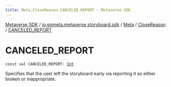 ```yaml
---
title: Meta.CloseReason.CANCELED_REPORT - Metaverse SDK
---
```


[Metaverse SDK](../../../index.html) / [io.gometa.metaverse.storyboard.sdk](../../index.html) / [Meta](../index.html) / [CloseReason](index.html) / [CANCELED_REPORT](./-c-a-n-c-e-l-e-d_-r-e-p-o-r-t.html)

# CANCELED_REPORT

`const val CANCELED_REPORT: `[`Int`](https://kotlinlang.org/api/latest/jvm/stdlib/kotlin/-int/index.html)

Specifies that the user left the storyboard early via reporting it as either broken or
inappropriate.

